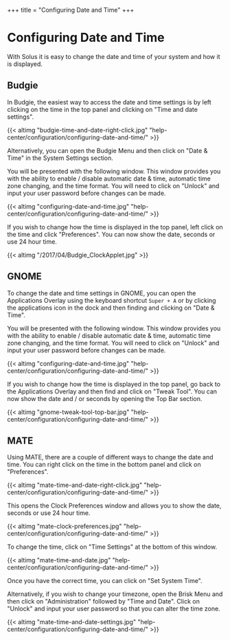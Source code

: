 +++
title = "Configuring Date and Time"
+++
# Configuring Date and Time

With Solus it is easy to change the date and time of your system and how it is displayed.

## Budgie

In Budgie, the easiest way to access the date and time settings is by left clicking on the time in the top panel and clicking on "Time and date settings".  

{{< altimg "budgie-time-and-date-right-click.jpg" "help-center/configuration/configuring-date-and-time/" >}}

Alternatively, you can open the Budgie Menu and then click on "Date & Time" in the System Settings section.

You will be presented with the following window. This window provides you with the ability to enable / disable automatic date & time, automatic time zone changing, and the time format.  You will need to click on "Unlock" and input your user password before changes can be made.

{{< altimg "configuring-date-and-time.jpg" "help-center/configuration/configuring-date-and-time/" >}}

If you wish to change how the time is displayed in the top panel, left click on the time and click "Preferences".  You can now show the date, seconds or use 24 hour time.

{{< altimg "/2017/04/Budgie_ClockApplet.jpg" >}}

## GNOME

To change the date and time settings in GNOME, you can open the Applications Overlay using the keyboard shortcut `Super + A` or by clicking the applications icon in the dock and then finding and clicking on "Date & Time".

You will be presented with the following window. This window provides you with the ability to enable / disable automatic date & time, automatic time zone changing, and the time format.  You will need to click on "Unlock" and input your user password before changes can be made.

{{< altimg "configuring-date-and-time.jpg" "help-center/configuration/configuring-date-and-time/" >}}

If you wish to change how the time is displayed in the top panel, go back to the Applications Overlay and then find and click on "Tweak Tool".  You can now show the date and / or seconds by opening the Top Bar section.

{{< altimg "gnome-tweak-tool-top-bar.jpg" "help-center/configuration/configuring-date-and-time/" >}}

## MATE

Using MATE, there are a couple of different ways to change the date and time.  You can right click on the time in the bottom panel and click on "Preferences".

{{< altimg "mate-time-and-date-right-click.jpg" "help-center/configuration/configuring-date-and-time/" >}}

This opens the Clock Preferences window and allows you to show the date, seconds or use 24 hour time.

{{< altimg "mate-clock-preferences.jpg" "help-center/configuration/configuring-date-and-time/" >}}

To change the time, click on "Time Settings" at the bottom of this window.

{{< altimg "mate-time-and-date.jpg" "help-center/configuration/configuring-date-and-time/" >}}

Once you have the correct time, you can click on "Set System Time".

Alternatively, if you wish to change your timezone, open the Brisk Menu and then click on "Administration" followed by "Time and Date".  Click on "Unlock" and input your user password so that you can alter the time zone.  

{{< altimg "mate-time-and-date-settings.jpg" "help-center/configuration/configuring-date-and-time/" >}}
